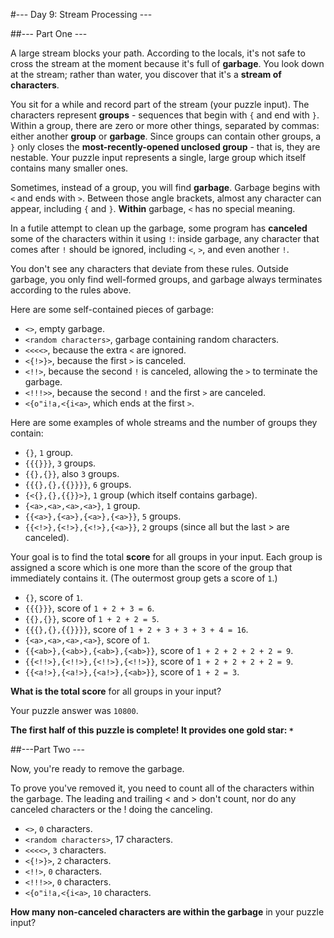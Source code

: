 #--- Day 9: Stream Processing ---

##--- Part One ---

A large stream blocks your path. According to the locals, it's not safe to cross the stream at the moment because it's full of **garbage**. You look down at the stream; rather than water, you discover that it's a **stream of characters**.

You sit for a while and record part of the stream (your puzzle input). The characters represent **groups** - sequences that begin with `{` and end with `}`. Within a group, there are zero or more other things, separated by commas: either another **group** or **garbage**. Since groups can contain other groups, a `}` only closes the **most-recently-opened unclosed group** - that is, they are nestable. Your puzzle input represents a single, large group which itself contains many smaller ones.

Sometimes, instead of a group, you will find **garbage**. Garbage begins with `<` and ends with `>`. Between those angle brackets, almost any character can appear, including `{` and `}`. **Within** garbage, `<` has no special meaning.

In a futile attempt to clean up the garbage, some program has **canceled** some of the characters within it using `!`: inside garbage, any character that comes after `!` should be ignored, including `<`, `>`, and even another `!`.

You don't see any characters that deviate from these rules. Outside garbage, you only find well-formed groups, and garbage always terminates according to the rules above.

Here are some self-contained pieces of garbage:

- `<>`, empty garbage.
- `<random characters>`, garbage containing random characters.
- `<<<<>`, because the extra `<` are ignored.
- `<{!>}>`, because the first `>` is canceled.
- `<!!>`, because the second `!` is canceled, allowing the `>` to terminate the garbage.
- `<!!!>>`, because the second `!` and the first `>` are canceled.
- `<{o"i!a,<{i<a>`, which ends at the first `>`.

Here are some examples of whole streams and the number of groups they contain:

- `{}`, `1` group.
- `{{{}}}`, `3` groups.
- `{{},{}}`, also `3` groups.
- `{{{},{},{{}}}}`, `6` groups.
- `{<{},{},{{}}>}`, `1` group (which itself contains garbage).
- `{<a>,<a>,<a>,<a>}`, `1` group.
- `{{<a>},{<a>},{<a>},{<a>}}`, `5` groups.
- `{{<!>},{<!>},{<!>},{<a>}}`, `2` groups (since all but the last > are canceled).

Your goal is to find the total **score** for all groups in your input. Each group is assigned a score which is one more than the score of the group that immediately contains it. (The outermost group gets a score of `1`.)

- `{}`, score of `1`.
- `{{{}}}`, score of `1 + 2 + 3 = 6`.
- `{{},{}}`, score of `1 + 2 + 2 = 5`.
- `{{{},{},{{}}}}`, score of `1 + 2 + 3 + 3 + 3 + 4 = 16`.
- `{<a>,<a>,<a>,<a>}`, score of `1`.
- `{{<ab>},{<ab>},{<ab>},{<ab>}}`, score of `1 + 2 + 2 + 2 + 2 = 9`.
- `{{<!!>},{<!!>},{<!!>},{<!!>}}`, score of `1 + 2 + 2 + 2 + 2 = 9`.
- `{{<a!>},{<a!>},{<a!>},{<ab>}}`, score of `1 + 2 = 3`.

**What is the total score** for all groups in your input?

Your puzzle answer was `10800`.

**The first half of this puzzle is complete! It provides one gold star: `*`**

##---Part Two ---

Now, you're ready to remove the garbage.

To prove you've removed it, you need to count all of the characters within the garbage. The leading and trailing < and > don't count, nor do any canceled characters or the ! doing the canceling.

- `<>`, `0` characters.
- `<random characters>`, 17 characters.
- `<<<<>`, `3` characters.
- `<{!>}>`, `2` characters.
- `<!!>`, `0` characters.
- `<!!!>>`, `0` characters.
- `<{o"i!a,<{i<a>`, `10` characters.

**How many non-canceled characters are within the garbage** in your puzzle input?


